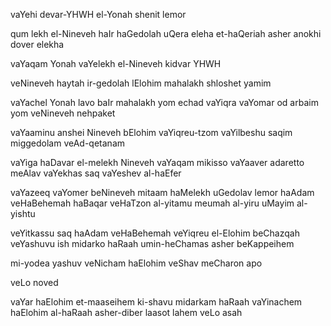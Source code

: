 
vaYehi devar-YHWH el-Yonah shenit lemor

qum lekh el-Nineveh haIr haGedolah 
uQera eleha et-haQeriah 
asher anokhi dover elekha

vaYaqam Yonah vaYelekh el-Nineveh 
kidvar YHWH

veNineveh haytah ir-gedolah lElohim 
mahalakh shloshet yamim

vaYachel Yonah lavo baIr mahalakh yom echad 
vaYiqra vaYomar 
od arbaim yom 
veNineveh nehpaket

vaYaaminu anshei Nineveh bElohim 
vaYiqreu-tzom 
vaYilbeshu saqim 
miggedolam veAd-qetanam

vaYiga haDavar el-melekh Nineveh 
vaYaqam mikisso 
vaYaaver adaretto meAlav 
vaYekhas saq 
vaYeshev al-haEfer

vaYazeeq vaYomer beNineveh 
mitaam haMelekh uGedolav lemor 
haAdam veHaBehemah 
haBaqar veHaTzon 
al-yitamu meumah 
al-yiru 
uMayim al-yishtu

veYitkassu saq
haAdam veHaBehemah 
veYiqreu el-Elohim beChazqah 
veYashuvu ish midarko haRaah 
umin-heChamas asher beKappeihem

mi-yodea yashuv veNicham haElohim 
veShav meCharon apo

veLo noved

vaYar haElohim et-maaseihem ki-shavu midarkam haRaah 
vaYinachem haElohim al-haRaah asher-diber laasot lahem veLo asah
